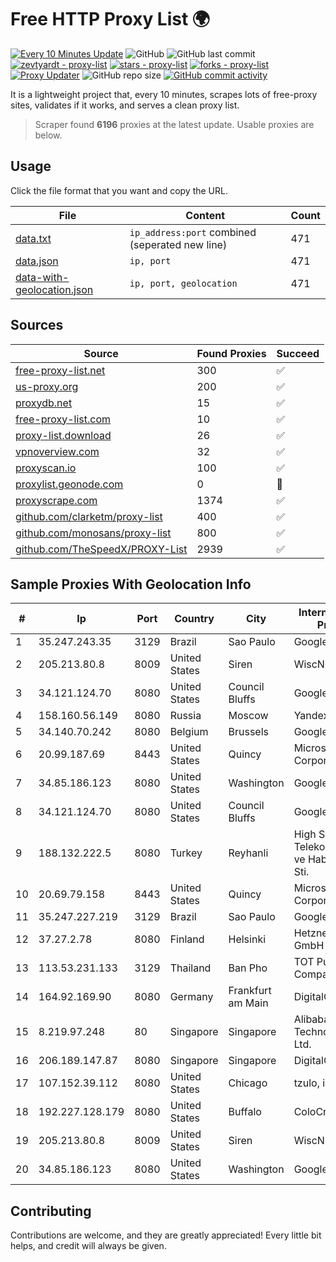 
# Free HTTP Proxy List 🌍

[![Every 10 Minutes Update](https://github.com/mertguvencli/http-proxy-list/actions/workflows/main.yml/badge.svg?branch=main)](https://github.com/mertguvencli/http-proxy-list/actions/workflows/main.yml)
![GitHub](https://img.shields.io/github/license/mertguvencli/http-proxy-list)
![GitHub last commit](https://img.shields.io/github/last-commit/mertguvencli/http-proxy-list)
[![zevtyardt - proxy-list](https://img.shields.io/static/v1?label=zevtyardt&message=proxy-list&color=blue&logo=github)](https://github.com/zevtyardt/proxy-list "Go to GitHub repo")
[![stars - proxy-list](https://img.shields.io/github/stars/zevtyardt/proxy-list?style=social)](https://github.com/zevtyardt/proxy-list)
[![forks - proxy-list](https://img.shields.io/github/forks/zevtyardt/proxy-list?style=social)](https://github.com/zevtyardt/proxy-list)
[![Proxy Updater](https://github.com/zevtyardt/proxy-list/workflows/Proxy%20Updater/badge.svg)](https://github.com/zevtyardt/proxy-list/actions?query=workflow:"Proxy+Updater")
![GitHub repo size](https://img.shields.io/github/repo-size/zevtyardt/proxy-list)
[![GitHub commit activity](https://img.shields.io/github/commit-activity/m/zevtyardt/proxy-list?logo=commits)](https://github.com/zevtyardt/proxy-list/commits/main)

It is a lightweight project that, every 10 minutes, scrapes lots of free-proxy sites, validates if it works, and serves a clean proxy list.

> Scraper found **6196** proxies at the latest update. Usable proxies are below.

## Usage

Click the file format that you want and copy the URL.

|File|Content|Count|
|----|-------|-----|
|[data.txt](https://raw.githubusercontent.com/mertguvencli/http-proxy-list/main/proxy-list/data.txt)|`ip_address:port` combined (seperated new line)|471|
|[data.json](https://raw.githubusercontent.com/mertguvencli/http-proxy-list/main/proxy-list/data.json)|`ip, port`|471|
|[data-with-geolocation.json](https://raw.githubusercontent.com/mertguvencli/http-proxy-list/main/proxy-list/data-with-geolocation.json)|`ip, port, geolocation`|471|

## Sources

|Source|Found Proxies|Succeed|
|------|-------------|-------|
|[free-proxy-list.net](https://free-proxy-list.net)|300|✅|
|[us-proxy.org](https://www.us-proxy.org)|200|✅|
|[proxydb.net](http://proxydb.net)|15|✅|
|[free-proxy-list.com](https://free-proxy-list.com/?page=&port=&type%5B%5D=http&type%5B%5D=https&up_time=0&search=Search)|10|✅|
|[proxy-list.download](https://www.proxy-list.download/HTTP)|26|✅|
|[vpnoverview.com](https://vpnoverview.com/privacy/anonymous-browsing/free-proxy-servers)|32|✅|
|[proxyscan.io](https://www.proxyscan.io)|100|✅|
|[proxylist.geonode.com](https://proxylist.geonode.com/api/proxy-list?limit=300&page=1&sort_by=lastChecked&sort_type=desc&protocols=http,https)|0|🚫|
|[proxyscrape.com](https://api.proxyscrape.com/v2/?request=displayproxies&protocol=http&timeout=10000&country=all&ssl=all&anonymity=all)|1374|✅|
|[github.com/clarketm/proxy-list](https://raw.githubusercontent.com/clarketm/proxy-list/master/proxy-list-raw.txt)|400|✅|
|[github.com/monosans/proxy-list](https://raw.githubusercontent.com/monosans/proxy-list/main/proxies/http.txt)|800|✅|
|[github.com/TheSpeedX/PROXY-List](https://raw.githubusercontent.com/TheSpeedX/PROXY-List/master/http.txt)|2939|✅|


## Sample Proxies With Geolocation Info

|#|Ip|Port|Country|City|Internet Service Provider|
|-|--|----|-------|----|-------------------------|
|1|35.247.243.35|3129|Brazil|Sao Paulo|Google LLC|
|2|205.213.80.8|8009|United States|Siren|WiscNet|
|3|34.121.124.70|8080|United States|Council Bluffs|Google LLC|
|4|158.160.56.149|8080|Russia|Moscow|Yandex.Cloud LLC|
|5|34.140.70.242|8080|Belgium|Brussels|Google LLC|
|6|20.99.187.69|8443|United States|Quincy|Microsoft Corporation|
|7|34.85.186.123|8080|United States|Washington|Google LLC|
|8|34.121.124.70|8080|United States|Council Bluffs|Google LLC|
|9|188.132.222.5|8080|Turkey|Reyhanli|High Speed Telekomunikasyon ve Hab. Hiz. Ltd. Sti.|
|10|20.69.79.158|8443|United States|Quincy|Microsoft Corporation|
|11|35.247.227.219|3129|Brazil|Sao Paulo|Google LLC|
|12|37.27.2.78|8080|Finland|Helsinki|Hetzner Online GmbH|
|13|113.53.231.133|3129|Thailand|Ban Pho|TOT Public Company Limited|
|14|164.92.169.90|8080|Germany|Frankfurt am Main|DigitalOcean, LLC|
|15|8.219.97.248|80|Singapore|Singapore|Alibaba (US) Technology Co., Ltd.|
|16|206.189.147.87|8080|Singapore|Singapore|DigitalOcean, LLC|
|17|107.152.39.112|8080|United States|Chicago|tzulo, inc.|
|18|192.227.128.179|8080|United States|Buffalo|ColoCrossing|
|19|205.213.80.8|8009|United States|Siren|WiscNet|
|20|34.85.186.123|8080|United States|Washington|Google LLC|



## Contributing

Contributions are welcome, and they are greatly appreciated! Every
little bit helps, and credit will always be given.

